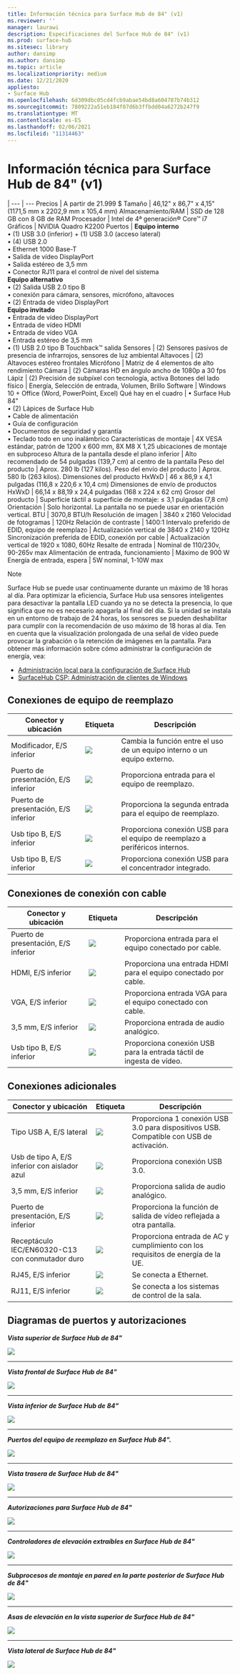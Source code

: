 ```yaml
---
title: Información técnica para Surface Hub de 84" (v1)
ms.reviewer: ''
manager: laurawi
description: Especificaciones del Surface Hub de 84" (v1)
ms.prod: surface-hub
ms.sitesec: library
author: dansimp
ms.author: dansimp
ms.topic: article
ms.localizationpriority: medium
ms.date: 12/21/2020
appliesto:
- Surface Hub
ms.openlocfilehash: 6d309dbc05cd4fcb9abae54bd8a604787b74b312
ms.sourcegitcommit: 7809222a51eb184f07d6b3ffbdd04a6272b247f9
ms.translationtype: MT
ms.contentlocale: es-ES
ms.lasthandoff: 02/06/2021
ms.locfileid: "11314463"
---
```

# Información técnica para Surface Hub de 84" (v1)

|
--- | ---
Precios | A partir de 21.999 $ 
Tamaño |  46,12" x 86,7" x 4,15" (1171,5 mm x 2202,9 mm x 105,4 mm)
Almacenamiento/RAM | SSD de 128 GB con 8 GB de RAM
Procesador   | Intel de 4ª generación® Core™ i7 
Gráficos |  NVIDIA Quadro K2200 
Puertos | **Equipo interno**<br>• (1) USB 3.0 (inferior) + (1) USB 3.0 (acceso lateral)<br>• (4) USB 2.0<br>• Ethernet 1000 Base-T<br>• Salida de vídeo DisplayPort<br>• Salida estéreo de 3,5 mm<br>• Conector RJ11 para el control de nivel del sistema<br>**Equipo alternativo**<br>• (2) Salida USB 2.0 tipo B<br>• conexión para cámara, sensores, micrófono, altavoces<br>• (2) Entrada de vídeo DisplayPort<br>**Equipo invitado**<br>• Entrada de vídeo DisplayPort<br>• Entrada de vídeo HDMI<br>• Entrada de vídeo VGA<br>• Entrada estéreo de 3,5 mm<br>• (1) USB 2.0 tipo B Touchback™ salida
Sensores  | (2) Sensores pasivos de presencia de infrarrojos, sensores de luz ambiental 
Altavoces |  (2) Altavoces estéreo frontales 
Micrófono |    Matriz de 4 elementos de alto rendimiento 
Cámara |    (2) Cámaras HD en ángulo ancho de 1080p a 30 fps 
Lápiz |   (2) Precisión de subpíxel con tecnología, activa 
Botones del lado físico | Energía, Selección de entrada, Volumen, Brillo 
Software |  Windows 10 + Office (Word, PowerPoint, Excel) 
Qué hay en el cuadro | • Surface Hub 84"<br>• (2) Lápices de Surface Hub<br>• Cable de alimentación<br>• Guía de configuración<br>• Documentos de seguridad y garantía<br>• Teclado todo en uno inalámbrico
Características de montaje   | 4X VESA estándar, patrón de 1200 x 600 mm, 8X M8 X 1,25 ubicaciones de montaje en subproceso
Altura de la pantalla desde el plano inferior   | Alto recomendado de 54 pulgadas (139,7 cm) al centro de la pantalla
Peso del producto |    Aprox. 280 lb (127 kilos).
Peso del envío del producto  | Aprox. 580 lb (263 kilos).
Dimensiones del producto HxWxD |  46 x 86,9 x 4,1 pulgadas (116,8 x 220,6 x 10,4 cm)
Dimensiones de envío de productos HxWxD | 66,14 x 88,19 x 24,4 pulgadas (168 x 224 x 62 cm)
Grosor del producto   | Superficie táctil a superficie de montaje: ≤ 3,1 pulgadas (7,8 cm)
Orientación  | Solo horizontal. La pantalla no se puede usar en orientación vertical.
BTU  | 3070,8 BTU/h
Resolución de imagen |  3840 x 2160
Velocidad de fotogramas |    120Hz
Relación de contraste | 1400:1
Intervalo preferido de EDID, equipo de reemplazo | Actualización vertical de 3840 x 2140 y 120Hz
Sincronización preferida de EDID, conexión por cable |  Actualización vertical de 1920 x 1080, 60Hz
Resalte de entrada | Nominal de 110/230v, 90-265v max
Alimentación de entrada, funcionamiento |    Máximo de 900 W
Energía de entrada, espera    |   5W nominal, 1-10W max

> [!NOTE]
> Surface Hub se puede usar continuamente durante un máximo de 18 horas al día. Para optimizar la eficiencia, Surface Hub usa sensores inteligentes para desactivar la pantalla LED cuando ya no se detecta la presencia, lo que significa que no es necesario apagarla al final del día. Si la unidad se instala en un entorno de trabajo de 24 horas, los sensores se pueden deshabilitar para cumplir con la recomendación de uso máximo de 18 horas al día. Ten en cuenta que la visualización prolongada de una señal de vídeo puede provocar la grabación o la retención de imágenes en la pantalla. Para obtener más información sobre cómo administrar la configuración de energía, vea:
>
> - [Administración local para la configuración de Surface Hub](local-management-surface-hub-settings.md)
> - [SurfaceHub CSP: Administración de clientes de Windows](https://docs.microsoft.com/windows/client-management/mdm/surfacehub-csp)

## Conexiones de equipo de reemplazo 

Conector y ubicación | Etiqueta | Descripción
--- | --- | ---
Modificador, E/S inferior | ![](images/switch.png) | Cambia la función entre el uso de un equipo interno o un equipo externo.
Puerto de presentación, E/S inferior | ![](images/dport.png) | Proporciona entrada para el equipo de reemplazo.
Puerto de presentación, E/S inferior | ![](images/dport.png) | Proporciona la segunda entrada para el equipo de reemplazo.
Usb tipo B, E/S inferior | ![](images/usb.png) | Proporciona conexión USB para el equipo de reemplazo a periféricos internos. 
Usb tipo B, E/S inferior | ![](images/usb.png) | Proporciona conexión USB para el concentrador integrado.


## Conexiones de conexión con cable

Conector y ubicación | Etiqueta | Descripción
--- | --- | ---
Puerto de presentación, E/S inferior | ![](images/dportio.png) | Proporciona entrada para el equipo conectado por cable.
HDMI, E/S inferior | ![](images/hdmi.png) | Proporciona una entrada HDMI para el equipo conectado por cable.
VGA, E/S inferior | ![](images/vga.png) | Proporciona entrada VGA para el equipo conectado con cable.
3,5 mm, E/S inferior | ![](images/35mm.png) | Proporciona entrada de audio analógico.
Usb tipo B, E/S inferior | ![](images/usb.png) | Proporciona conexión USB para la entrada táctil de ingesta de vídeo.

## Conexiones adicionales

Conector y ubicación | Etiqueta | Descripción
--- | --- | ---
Tipo USB A, E/S lateral | ![](images/usb.png) | Proporciona 1 conexión USB 3.0 para dispositivos USB. Compatible con USB de activación.
Usb de tipo A, E/S inferior con aislador azul | ![](images/usb.png) | Proporciona conexión USB 3.0.
3,5 mm, E/S inferior | ![](images/analog.png) | Proporciona salida de audio analógico.
Puerto de presentación, E/S inferior | ![](images/dportout.png) | Proporciona la función de salida de vídeo reflejada a otra pantalla.
Receptáculo IEC/EN60320-C13 con conmutador duro | ![](images/iec.png) | Proporciona entrada de AC y cumplimiento con los requisitos de energía de la UE.
RJ45, E/S inferior | ![](images/rj45.png) | Se conecta a Ethernet.
RJ11, E/S inferior | ![](images/rj11.png) | Se conecta a los sistemas de control de la sala.







## Diagramas de puertos y autorizaciones

***Vista superior de Surface Hub de 84"***

![](images/sh-84-top.png)

---


***Vista frontal de Surface Hub de 84"***

![](images/sh-84-front.png)


---

***Vista inferior de Surface Hub de 84"***

![](images/sh-84-bottom.png)


---

***Puertos del equipo de reemplazo en Surface Hub 84".***

![](images/sh-84-rpc-ports.png)



---

***Vista trasera de Surface Hub de 84"***

![](images/sh-84-rear.png)


---

***Autorizaciones para Surface Hub de 84"***

![](images/sh-84-clearance.png)

---


***Controladores de elevación extraíbles en Surface Hub de 84"***

![](images/sh-84-hand.png)


---


***Subprocesos de montaje en pared en la parte posterior de Surface Hub de 84"***

![](images/sh-84-wall.png)

---
***Asas de elevación en la vista superior de Surface Hub de 84"***

![](images/sh-84-hand-top.png)

---
***Vista lateral de Surface Hub de 84"***

![](images/sh-84-side.png)


